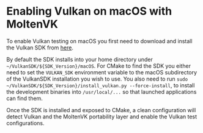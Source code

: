 # Enabling Vulkan on macOS with MoltenVK

To enable Vulkan testing on macOS you first need to download and install the
Vulkan SDK from [here](https://vulkan.lunarg.com).

By default the SDK installs into your home directory under
`~/VulkanSDK/${SDK_Version}/macOS`. For CMake to find the SDK you either need to
set the `VULKAN_SDK` environment variable to the macOS subdirectory of the
VulkanSDK installation you wish to use. You also need to run `sudo
~/VulkanSDK/${SDK_Version}/install_vulkan.py --force-install`, to install the
development binaries into `/usr/local/...` so that launched applications can
find them.

Once the SDK is installed and exposed to CMake, a clean configuration will
detect Vulkan and the MoltenVK portability layer and enable the Vulkan test
configurations.
